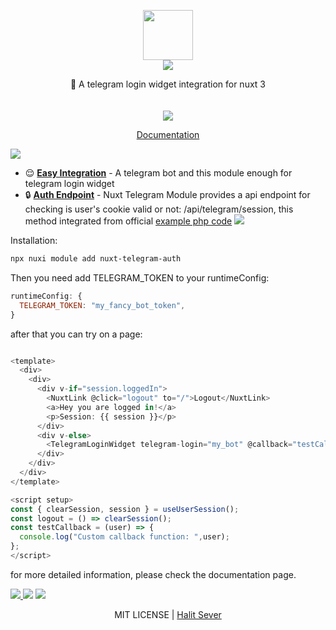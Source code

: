 <p align="center" class="logo-section">
<img src="https://i.ibb.co/MMcBdPN/nuxt-telegram-auth.png" height="80" width="80"/>
</br>
<img src="https://halitsever-api.vercel.app/api/repo-title?title=Nuxt%20Telegram%20Auth">

<p align="center">
🔐 A telegram login widget integration for nuxt 3
<br>
<br/>
<br/>
<img src="https://img.shields.io/github/sponsors/halitsever"/>
</p>
<p align="center">
<a align="center" href="https://halitsever.github.io/nuxt-telegram-auth">Documentation</a>
  </p>
</p>

<a align="center">
<img src="https://halitsever-api.vercel.app/api/details"/>
</a>

- 😌 [**Easy Integration**](#) - A telegram bot and this module enough for telegram login widget
- 🔒 [**Auth Endpoint**](#) - Nuxt Telegram Module provides a api endpoint for checking is user's cookie valid or not: /api/telegram/session, this method integrated from official <a href="https://gist.github.com/anonymous/6516521b1fb3b464534fbc30ea3573c2">example php code</a>
  <a align="center" >
  <img src="https://halitsever-api.vercel.app/api/installation"/>
  </a>

Installation:

```bash
npx nuxi module add nuxt-telegram-auth
```

Then you need add TELEGRAM_TOKEN to your runtimeConfig:

```javascript
runtimeConfig: {
  TELEGRAM_TOKEN: "my_fancy_bot_token",
}
```

after that you can try on a page:

```javascript

<template>
  <div>
    <div>
      <div v-if="session.loggedIn">
        <NuxtLink @click="logout" to="/">Logout</NuxtLink>
        <a>Hey you are logged in!</a>
        <p>Session: {{ session }}</p>
      </div>
      <div v-else>
        <TelegramLoginWidget telegram-login="my_bot" @callback="testCallback" />
      </div>
    </div>
  </div>
</template>

<script setup>
const { clearSession, session } = useUserSession();
const logout = () => clearSession();
const testCallback = (user) => {
  console.log("Custom callback function: ",user);
};
</script>
```

for more detailed information, please check the documentation page.

<a align="center" href="https://github.com/halitsever/nuxt-telegram-auth/issues">
<img src="https://halitsever-api.vercel.app/api/issue"/>
</a>

<a align="center">
<img src="https://halitsever-api.vercel.app/api/sponsor"/>
</a>

<a align="center">
<img src="https://halitsever-api.vercel.app/api/license"/>
</a>

<p align="center">
  MIT LICENSE | <a href="https://halit.org">Halit Sever</a>
</p>
